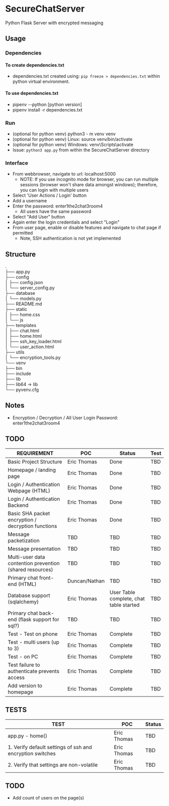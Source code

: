 # SecureChatServer
Python Flask Server with encrypted messaging

## Usage

### Dependencies
#### To create dependencies.txt
- dependencies.txt created using: `pip freeze > dependencies.txt` within python virtual environment.
#### To use dependencies.txt 
- pipenv --python [python version]
- pipenv install -r dependencies.txt

### Run

- (optional for python venv) python3 - m venv venv
- (optional for python venv) Linux: source venv/bin/activate
- (optional for python venv) Windows: venv\Scripts\activate
- Issue: `python3 app.py` from within the SecureChatServer directory

### Interface
- From webbrowser, navigate to url: localhost:5000
  - NOTE: If you use incognito mode for browser, you can run multiple sessions (browser
    won't share data amongst windows); therefore, you can login with multiple users
- Select 'User Actions / Login' button
- Add a username
- Enter the password: enter1the2chat3room4
  - All users have the same password
- Select "Add User" button
- Again enter the login credentials and select "Login"
- From user page, enable or disable features and navigate to chat page if permitted
  - Note, SSH authentication is not yet implemented

## Structure
.<br>
├── app.py<br>
├── config<br>
│   ├── config.json<br>
│   └── server_config.py<br>
├── database<br>
│   └── models.py<br>
├── README.md<br>
├── static<br>
│   ├── home.css<br>
│   └── js<br>
├── templates<br>
│   ├── chat.html<br>
│   ├── home.html<br>
│   ├── ssh_key_loader.html<br>
│   └── user_action.html<br>
├── utils<br>
│   └── encryption_tools.py<br>
└── venv<br>
    ├── bin<br>
    ├── include<br>
    ├── lib<br>
    ├── lib64 -> lib<br>
    └── pyvenv.cfg<br>

## Notes
- Encryption / Decryption / All User Login Password: enter1the2chat3room4
  
## TODO

| REQUIREMENT                                              | POC           | Status                                  | Test |
| -------------------------------------------------------- | ------------- | --------------------------------------- | ---- |
| Basic Project Structure                                  | Eric Thomas   | Done                                    | TBD  |
| Homepage / landing page                                  | Eric Thomas   | Done                                    | TBD  |
| Login / Authentication Webpage (HTML)                    | Eric Thomas   | Done                                    | TBD  |
| Login / Authentication Backend                           | Eric Thomas   | Done                                    | TBD  |
| Basic SHA packet encryption / decryption functions       | Eric Thomas   | Done                                    | TBD  |
| Message packetization                                    | TBD           | TBD                                     | TBD  |
| Message presentation                                     | TBD           | TBD                                     | TBD  |
| Multi-user data contention prevention (shared resources) | TBD           | TBD                                     | TBD  |
| Primary chat front-end (HTML)                            | Duncan/Nathan | TBD                                     | TBD  |
| Database support (sqlalchemy)                            | Eric Thomas   | User Table complete, chat table started | TBD  |
| Primary chat back-end (flask support for sql?)           | TBD           | TBD                                     | TBD  |
| Test - Test on phone                                     | Eric Thomas   | Complete                                | TBD  |
| Test - multi users (up to 3)                             | Eric Thomas   | Complete                                | TBD  |
| Test - on PC                                             | Eric Thomas   | Complete                                | TBD  |
| Test failure to authenticate prevents access             | Eric Thomas   | Complete                                | TBD  |
| Add version to homepage                                  | Eric Thomas   | Complete                                | TBD  |


## TESTS

| TEST                                                      | POC         | Status |
| --------------------------------------------------------- | ----------- | ------ |
| app.py - home()                                           | Eric Thomas | TBD    |
| 1. Verify default settings of ssh and encryption switches | Eric Thomas | TBD    |
| 2. Verify that settings are non-volatile                  | Eric Thomas | TBD    |

## TODO
- Add count of users on the page(s)



